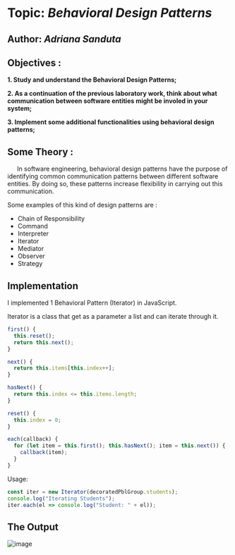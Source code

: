# Topic: *Behavioral Design Patterns*

## Author: *Adriana Sanduta*

## Objectives :

__1. Study and understand the Behavioral Design Patterns;__

__2. As a continuation of the previous laboratory work, think about what communication between software entities might be involed in your system;__

__3. Implement some additional functionalities using behavioral design patterns;__

## Some Theory :

    In software engineering, behavioral design patterns have the purpose of identifying common communication patterns between different software entities. By doing so, these patterns increase flexibility in carrying out this communication.

Some examples of this kind of design patterns are :

   * Chain of Responsibility
   * Command
   * Interpreter
   * Iterator
   * Mediator
   * Observer
   * Strategy
  

## Implementation 

I implemented 1 Behavioral Pattern (Iterator) in JavaScript.


Iterator is a class that get as a parameter a list and can iterate through it.


```javascript
first() {
  this.reset();
  return this.next();
}

next() {
  return this.items[this.index++];
}

hasNext() {
  return this.index <= this.items.length;
}

reset() {
  this.index = 0;
}

each(callback) {
  for (let item = this.first(); this.hasNext(); item = this.next()) {
    callback(item);
  }
}
```
Usage:

```javascript
const iter = new Iterator(decoratedPblGroup.students);
console.log("Iterating Students");
iter.each(el => console.log("Student: " + el));
```


## The Output

![image](https://user-images.githubusercontent.com/56167303/101170930-cb84fb80-3647-11eb-8f60-ed2f9918308e.png)

